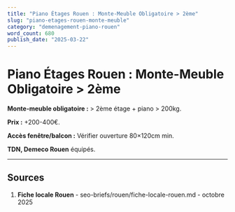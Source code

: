 ```yaml
---
title: "Piano Étages Rouen : Monte-Meuble Obligatoire > 2ème"
slug: "piano-etages-rouen-monte-meuble"
category: "demenagement-piano-rouen"
word_count: 680
publish_date: "2025-03-22"
---
```


# Piano Étages Rouen : Monte-Meuble Obligatoire > 2ème

**Monte-meuble obligatoire :** > 2ème étage + piano > 200kg.

**Prix :** +200-400€.

**Accès fenêtre/balcon :** Vérifier ouverture 80×120cm min.

**TDN, Demeco Rouen** équipés.

---

## Sources

1. **Fiche locale Rouen** - seo-briefs/rouen/fiche-locale-rouen.md - octobre 2025

